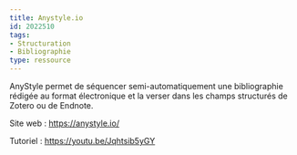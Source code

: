 ```yaml
---
title: Anystyle.io
id: 2022510
tags:
- Structuration
- Bibliographie
type: ressource
---
```


AnyStyle permet de séquencer semi-automatiquement une bibliographie rédigée au format électronique et la verser dans les champs structurés de Zotero ou de Endnote.

Site web : <https://anystyle.io/>

Tutoriel : <https://youtu.be/Jqhtsib5yGY>

